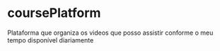 # coursePlatform
Plataforma que organiza os videos que posso assistir conforme o meu tempo disponível diariamente
